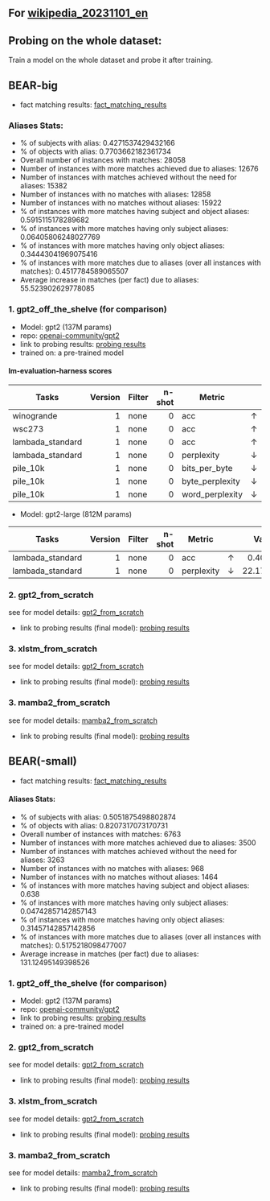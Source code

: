 ## For [wikipedia_20231101_en](https://huggingface.co/datasets/wikimedia/wikipedia)

## Probing on the whole dataset:

Train a model on the whole dataset and probe it after training.

## BEAR-big
- fact matching results: [fact_matching_results](fact_matching_results/BEAR-big/wikimedia_wikipedia_20231101_en)

### Aliases Stats:

- % of subjects with alias: 0.4271537429432166
- % of objects with alias: 0.7703662182361734
- Overall number of instances with matches: 28058
- Number of instances with more matches achieved due to aliases: 12676
- Number of instances with matches achieved without the need for aliases: 15382
- Number of instances with no matches with aliases: 12858
- Number of instances with no matches without aliases: 15922
- % of instances with more matches having subject and object aliases: 0.5915115178289682
- % of instances with more matches having only subject aliases: 0.06405806248027769
- % of instances with more matches having only object aliases: 0.34443041969075416
- % of instances with more matches due to aliases (over all instances with matches): 0.4517784589065507
- Average increase in matches (per fact) due to aliases: 55.523902629778085

### 1. gpt2_off_the_shelve (for comparison)

- Model: gpt2 (137M params)
- repo: [openai-community/gpt2](https://huggingface.co/gpt2)
- link to probing results: [probing results](probing_results/BEAR-big/gpt2_off_the_shelve/wikimedia_wikipedia_20231101_en/accuracy_statistics.png)
- trained on: a pre-trained model

#### lm-evaluation-harness scores
|  Tasks   | Version |Filter|n-shot|Metric|   |Value |   |Stderr|
|----------|--------:|------|-----:|------|---|-----:|---|-----:|
|winogrande|       1 |none  |     0|acc   |↑  |0.5162|±  | 0.014|
|wsc273|       1 |none  |     0|acc   |↑  |0.5861|±  |0.0299|
|lambada_standard|       1 |none  |     0|acc       |↑  | 0.2597|±  |0.0061|
|lambada_standard|       1 |none  |     0|perplexity|↓  |93.7302|±  |3.8329|
|pile_10k|       1 |none  |     0|bits_per_byte  |↓  |  1.1745|±  |   N/A|
|pile_10k|       1 |none  |     0|byte_perplexity|↓  |  2.2572|±  |   N/A|
|pile_10k|       1 |none  |     0|word_perplexity|↓  |233.5492|±  |   N/A|


- Model: gpt2-large (812M params)

|     Tasks      | Version |Filter|n-shot|  Metric  |   | Value |   |Stderr|
|----------------|--------:|------|-----:|----------|---|------:|---|-----:|
|lambada_standard|       1 |none  |     0|acc       |↑  | 0.4040|±  |0.0068|
|lambada_standard|       1 |none  |     0|perplexity|↓  |22.1789|±  |0.7740|

### 2. gpt2_from_scratch

see for model details: [gpt2_from_scratch](probing_on_dataset_slices.md)

- link to probing results (final model): [probing results](probing_results/BEAR-big/gpt2_from_scratch/wikimedia_wikipedia_20231101_en/accuracy_statistics_final_model.png)

### 3. xlstm_from_scratch

see for model details: [gpt2_from_scratch](probing_on_dataset_slices.md)

- link to probing results (final model): [probing results](probing_results/BEAR-big/xlstm_from_scratch/wikimedia_wikipedia_20231101_en/accuracy_statistics_final_model.png)

### 3. mamba2_from_scratch

see for model details: [mamba2_from_scratch](probing_on_dataset_slices.md)

- link to probing results (final model): [probing results](probing_results/BEAR-big/mamba2_from_scratch/wikimedia_wikipedia_20231101_en/accuracy_statistics_final_model.png)

## BEAR(-small)
- fact matching results: [fact_matching_results](/fact_matching_results/BEAR-small/wikimedia_wikipedia_20231101_en)

#### Aliases Stats:
- % of subjects with alias: 0.5051875498802874
- % of objects with alias: 0.8207317073170731
- Overall number of instances with matches: 6763
- Number of instances with more matches achieved due to aliases: 3500
- Number of instances with matches achieved without the need for aliases: 3263
- Number of instances with no matches with aliases: 968
- Number of instances with no matches without aliases: 1464
- % of instances with more matches having subject and object aliases: 0.638
- % of instances with more matches having only subject aliases: 0.04742857142857143
- % of instances with more matches having only object aliases: 0.31457142857142856
- % of instances with more matches due to aliases (over all instances with matches): 0.5175218098477007
- Average increase in matches (per fact) due to aliases: 131.12495149398526

### 1. gpt2_off_the_shelve (for comparison)

- Model: gpt2 (137M params)
- repo: [openai-community/gpt2](https://huggingface.co/gpt2)
- link to probing results: [probing results](probing_results/BEAR-small/gpt2_off_the_shelve/wikimedia_wikipedia_20231101_en/accuracy_statistics.png)
- trained on: a pre-trained model

### 2. gpt2_from_scratch

see for model details: [gpt2_from_scratch](probing_on_dataset_slices.md)

- link to probing results (final model): [probing results](probing_results/BEAR-small/gpt2_from_scratch/wikimedia_wikipedia_20231101_en/accuracy_statistics_final_model.png)

### 3. xlstm_from_scratch

see for model details: [gpt2_from_scratch](probing_on_dataset_slices.md)

- link to probing results (final model): [probing results](probing_results/BEAR-small/xlstm_from_scratch/wikimedia_wikipedia_20231101_en/accuracy_statistics_final_model.png)

### 3. mamba2_from_scratch

see for model details: [mamba2_from_scratch](probing_on_dataset_slices.md)

- link to probing results (final model): [probing results](probing_results/BEAR-small/mamba2_from_scratch/wikimedia_wikipedia_20231101_en/accuracy_statistics_final_model.png)